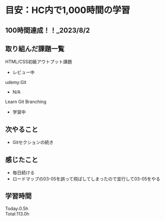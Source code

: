 # 目安：HC内で1,000時間の学習
## 100時間達成！！_2023/8/2
## 取り組んだ課題一覧
HTML/CSS初級アウトプット課題
- レビュー中

udemy:Git
- N/A

Learn Git Branching
- 学習中

## 次やること
- Gitセクションの続き
## 感じたこと
- 毎日続ける
- ロードマップの03-05を誤って飛ばしてしまったので並行して03-05をやる
## 学習時間
Today:0.5h
<br>Total:113.0h
